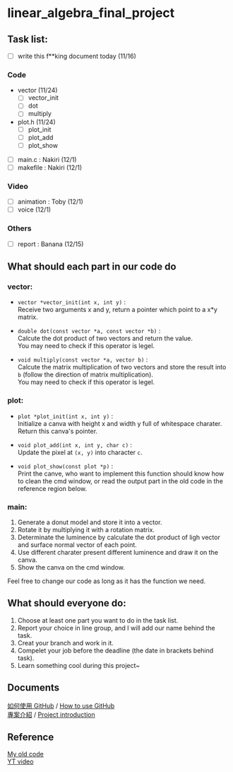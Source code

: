 # linear_algebra_final_project

## Task list:
 - [ ] write this f**king document today (11/16)

### Code
 - vector (11/24)
    - [ ] vector_init
    - [ ] dot
    - [ ] multiply 
 - plot.h (11/24)
    - [ ] plot_init
    - [ ] plot_add
    - [ ] plot_show
 - [ ] main.c : Nakiri (12/1)
 - [ ] makefile : Nakiri (12/1)

### Video
 - [ ] animation : Toby (12/1)
 - [ ] voice (12/1)

### Others
 - [ ] report : Banana (12/15)

## What should each part in our code do

### vector:
- `vector *vector_init(int x, int y)` : \
Receive two arguments x and y, return a pointer which point to a x*y matrix.

- `double dot(const vector *a, const vector *b)` : \
Calcute the dot product of two vectors and return the value. \
You may need to check if this operator is legel.

- `void multiply(const vector *a, vector b)` : \
Calcute the matrix multiplication of two vectors and store the result into `b` (follow the direction of matrix multiplication). \
You may need to check if this operator is legel.

### plot:
- `plot *plot_init(int x, int y)` : \
Initialize a canva with height x and width y full of whitespace charater. Return this canva's pointer.

- `void plot_add(int x, int y, char c)` : \
Update the pixel at `(x, y)` into character `c`.

- `void plot_show(const plot *p)` : \
Print the canve, who want to implement this function should know how to clean the cmd window, or read the output part in the old code in the reference region below.

### main:
1. Generate a donut model and store it into a vector. 
2. Rotate it by multiplying it with a rotation matrix. 
3. Determinate the luminence by calculate the dot product of ligh vector and surface normal vector of each point. 
4. Use different charater present different luminence and draw it on the canva.
5. Show the canva on the cmd window.


Feel free to change our code as long as it has the function we need.

## What should everyone do:
1. Choose at least one part you want to do in the task list.
2. Report your choice in line group, and I will add our name behind the task.
3. Creat your branch and work in it.
3. Compelet your job before the deadline (the date in brackets behind task).
4. Learn something cool during this project~

## Documents
[如何使用 GitHub](./documents/use_zh.md) / 
[How to use GitHub](./documents/us_en.md)\
[專案介紹](./documents/intro_zh.md) /
[Project introduction](./documents/intro_en.md)

## Reference
[My old code](https://github.com/nakiridaisuki/rotate_anything) \
[YT video](https://youtu.be/DEqXNfs_HhY?si=PJ-tHbdZCaWX7drx)